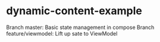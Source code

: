 # dynamic-content-example

Branch master: Basic state management in compose
Branch feature/viewmodel: Lift up sate to ViewModel
